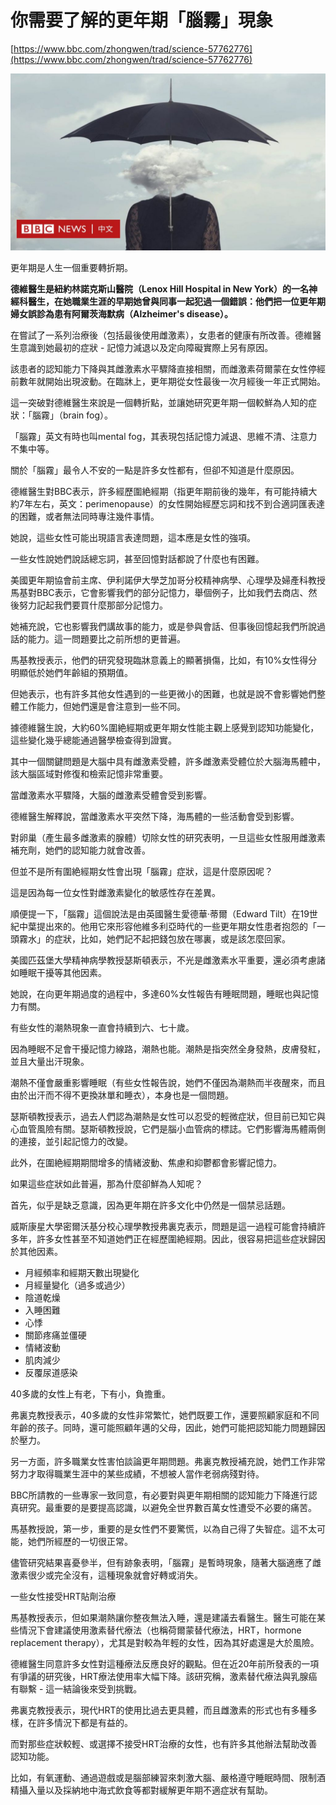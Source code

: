 # 你需要了解的更年期「腦霧」現象

[https://www.bbc.com/zhongwen/trad/science-57762776](https://www.bbc.com/zhongwen/trad/science-57762776)

![_118788027_gettyimages-887509960.jpg](%E4%BD%A0%E9%9C%80%E8%A6%81%E4%BA%86%E8%A7%A3%E7%9A%84%E6%9B%B4%E5%B9%B4%E6%9C%9F%E3%80%8C%E8%85%A6%E9%9C%A7%E3%80%8D%E7%8F%BE%E8%B1%A1%200e303a77f4454ea5acbd894fad412718/_118788027_gettyimages-887509960.jpg)

更年期是人生一個重要轉折期。

**德維醫生是紐約林諾克斯山醫院（Lenox Hill Hospital in New York）的一名神經科醫生，在她職業生涯的早期她曾與同事一起犯過一個錯誤：他們把一位更年期婦女誤診為患有阿爾茨海默病（Alzheimer's disease）。**

在嘗試了一系列治療後（包括最後使用雌激素），女患者的健康有所改善。德維醫生意識到她最初的症狀 - 記憶力減退以及定向障礙實際上另有原因。

該患者的認知能力下降與其雌激素水平驟降直接相關，而雌激素荷爾蒙在女性停經前數年就開始出現波動。在臨牀上，更年期從女性最後一次月經後一年正式開始。

這一突破對德維醫生來說是一個轉折點，並讓她研究更年期一個較鮮為人知的症狀：「腦霧」（brain fog）。

「腦霧」英文有時也叫mental fog，其表現包括記憶力減退、思維不清、注意力不集中等。

關於「腦霧」最令人不安的一點是許多女性都有，但卻不知道是什麼原因。

德維醫生對BBC表示，許多經歷圍絶經期（指更年期前後的幾年，有可能持續大約7年左右，英文：perimenopause）的女性開始經歷忘詞和找不到合適詞匯表達的困難，或者無法同時專注幾件事情。

她說，這些女性可能出現語言表達問題，這本應是女性的強項。

一些女性說她們說話總忘詞，甚至回憶對話都說了什麼也有困難。

美國更年期協會前主席、伊利諾伊大學芝加哥分校精神病學、心理學及婦產科教授馬基對BBC表示，它會影響我們的部分記憶力，舉個例子，比如我們去商店、然後努力記起我們要買什麼那部分記憶力。

她補充說，它也影響我們講故事的能力，或是參與會話、但事後回憶起我們所說過話的能力。這一問題要比之前所想的更普遍。

馬基教授表示，他們的研究發現臨牀意義上的顯著損傷，比如，有10%女性得分明顯低於她們年齡組的預期值。

但她表示，也有許多其他女性遇到的一些更微小的困難，也就是說不會影響她們整體工作能力，但她們還是會注意到一些不同。

據德維醫生說，大約60%圍絶經期或更年期女性能主觀上感覺到認知功能變化，這些變化幾乎總能通過醫學檢查得到證實。

其中一個關鍵問題是大腦中具有雌激素受體，許多雌激素受體位於大腦海馬體中，該大腦區域對修復和檢索記憶非常重要。

當雌激素水平驟降，大腦的雌激素受體會受到影響。

德維醫生解釋說，當雌激素水平突然下降，海馬體的一些活動會受到影響。

對卵巢（產生最多雌激素的腺體）切除女性的研究表明，一旦這些女性服用雌激素補充劑，她們的認知能力就會改善。

但並不是所有圍絶經期女性會出現「腦霧」症狀，這是什麼原因呢？

這是因為每一位女性對雌激素變化的敏感性存在差異。

順便提一下，「腦霧」這個說法是由英國醫生愛德華·蒂爾（Edward Tilt）在19世紀中葉提出來的。他用它來形容他維多利亞時代的一些更年期女性患者抱怨的「一頭霧水」的症狀，比如，她們記不起把錢包放在哪裏，或是該怎麼回家。

美國匹茲堡大學精神病學教授瑟斯頓表示，不光是雌激素水平重要，還必須考慮諸如睡眠干擾等其他因素。

她說，在向更年期過度的過程中，多達60%女性報告有睡眠問題，睡眠也與記憶力有關。

有些女性的潮熱現象一直會持續到六、七十歲。

因為睡眠不足會干擾記憶力線路，潮熱也能。潮熱是指突然全身發熱，皮膚發紅，並且大量出汗現象。

潮熱不僅會嚴重影響睡眠（有些女性報告說，她們不僅因為潮熱而半夜醒來，而且由於出汗而不得不更換牀單和睡衣），本身也是一個問題。

瑟斯頓教授表示，過去人們認為潮熱是女性可以忍受的輕微症狀，但目前已知它與心血管風險有關。瑟斯頓教授說，它們是腦小血管病的標誌。它們影響海馬體兩側的連接，並引起記憶力的改變。

此外，在圍絶經期期間增多的情緒波動、焦慮和抑鬱都會影響記憶力。

如果這些症狀如此普遍，那為什麼卻鮮為人知呢？

首先，似乎是缺乏意識，因為更年期在許多文化中仍然是一個禁忌話題。

威斯康星大學密爾沃基分校心理學教授弗裏克表示，問題是這一過程可能會持續許多年，許多女性甚至不知道她們正在經歷圍絶經期。因此，很容易把這些症狀歸因於其他因素。

- 月經頻率和經期天數出現變化
- 月經量變化（過多或過少）
- 陰道乾燥
- 入睡困難
- 心悸
- 關節疼痛並僵硬
- 情緒波動
- 肌肉減少
- 反覆尿道感染

40多歲的女性上有老，下有小，負擔重。

弗裏克教授表示，40多歲的女性非常繁忙，她們既要工作，還要照顧家庭和不同年齡的孩子。同時，還可能照顧年邁的父母，因此，她們可能把認知能力問題歸因於壓力。

另一方面，許多職業女性害怕談論更年期問題。弗裏克教授補充說，她們工作非常努力才取得職業生涯中的某些成績，不想被人當作老弱病殘對待。

BBC所請教的一些專家一致同意，有必要對與更年期相關的認知能力下降進行認真研究。最重要的是要提高認識，以避免全世界數百萬女性遭受不必要的痛苦。

馬基教授說，第一步，重要的是女性們不要驚慌，以為自己得了失智症。這不太可能，她們所經歷的一切很正常。

儘管研究結果喜憂參半，但有跡象表明，「腦霧」是暫時現象，隨著大腦適應了雌激素很少或完全沒有，這種現象就會好轉或消失。

一些女性接受HRT貼劑治療

馬基教授表示，但如果潮熱讓你整夜無法入睡，還是建議去看醫生。醫生可能在某些情況下會建議使用激素替代療法（也稱荷爾蒙替代療法，HRT，hormone replacement therapy），尤其是對較為年輕的女性，因為其好處還是大於風險。

德維醫生同意許多女性對這種療法反應良好的觀點。但在近20年前所發表的一項有爭議的研究後，HRT療法使用率大幅下降。該研究稱，激素替代療法與乳腺癌有聯繫 - 這一結論後來受到挑戰。

弗裏克教授表示，現代HRT的使用比過去更具體，而且雌激素的形式也有多種多樣，在許多情況下都是有益的。

而對那些症狀較輕、或選擇不接受HRT治療的女性，也有許多其他辦法幫助改善認知功能。

比如，有氧運動、通過遊戲或是腦部練習來刺激大腦、嚴格遵守睡眠時間、限制酒精攝入量以及採納地中海式飲食等都對緩解更年期不適症狀有幫助。